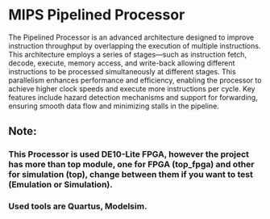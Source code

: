 # MIPS Pipelined Processor
The Pipelined Processor is an advanced architecture designed to improve instruction throughput by overlapping the execution of multiple instructions. This architecture employs a series of stages—such as instruction fetch, decode, execute, memory access, and write-back allowing different instructions to be processed simultaneously at different stages. This parallelism enhances performance and efficiency, enabling the processor to achieve higher clock speeds and execute more instructions per cycle. Key features include hazard detection mechanisms and support for forwarding, ensuring smooth data flow and minimizing stalls in the pipeline.


## Note: 
### This Processor is used DE10-Lite FPGA, however the project has more than top module, one for FPGA (top_fpga) and other for simulation (top), change between them if you want to test (Emulation or Simulation).
### Used tools are Quartus, Modelsim.
